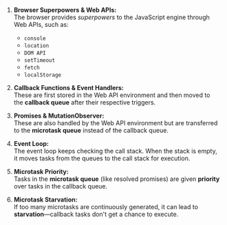 1. **Browser Superpowers & Web APIs:**  
   The browser provides *superpowers* to the JavaScript engine through Web APIs, such as:
   - `console`
   - `location`
   - `DOM API`
   - `setTimeout`
   - `fetch`
   - `localStorage`

2. **Callback Functions & Event Handlers:**  
   These are first stored in the Web API environment and then moved to the **callback queue** after their respective triggers.

3. **Promises & MutationObserver:**  
   These are also handled by the Web API environment but are transferred to the **microtask queue** instead of the callback queue.

4. **Event Loop:**  
   The event loop keeps checking the call stack. When the stack is empty, it moves tasks from the queues to the call stack for execution.

5. **Microtask Priority:**  
   Tasks in the **microtask queue** (like resolved promises) are given **priority** over tasks in the callback queue.

6. **Microtask Starvation:**  
   If too many microtasks are continuously generated, it can lead to **starvation**—callback tasks don't get a chance to execute.
